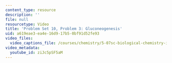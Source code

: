 ```yaml
---
content_type: resource
description: ''
file: null
resourcetype: Video
title: 'Problem Set 10, Problem 3: Gluconeogenesis'
uid: a619eae3-ea4e-16d9-17b5-0bf91d52fe93
video_files:
  video_captions_file: /courses/chemistry/5-07sc-biological-chemistry-i-fall-2013/module-iii/session-19/problem-set-10-problem-3-gluconeogenesis/ziJc5pSF5aM.vtt
video_metadata:
  youtube_id: ziJc5pSF5aM
---
```

